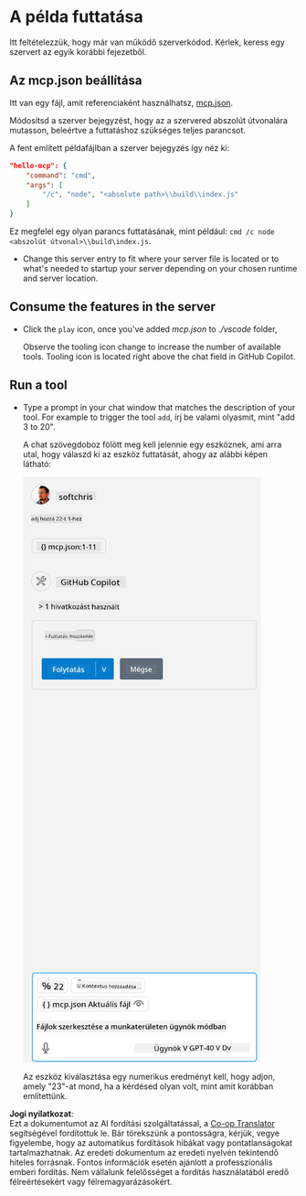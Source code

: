 <!--
CO_OP_TRANSLATOR_METADATA:
{
  "original_hash": "96e08a8c1049dab757deb64cce4ea1e8",
  "translation_date": "2025-05-17T11:23:25+00:00",
  "source_file": "03-GettingStarted/04-vscode/solution/README.md",
  "language_code": "hu"
}
-->
# A példa futtatása

Itt feltételezzük, hogy már van működő szerverkódod. Kérlek, keress egy szervert az egyik korábbi fejezetből.

## Az mcp.json beállítása

Itt van egy fájl, amit referenciaként használhatsz, [mcp.json](../../../../../03-GettingStarted/04-vscode/solution/mcp.json).

Módosítsd a szerver bejegyzést, hogy az a szervered abszolút útvonalára mutasson, beleértve a futtatáshoz szükséges teljes parancsot.

A fent említett példafájlban a szerver bejegyzés így néz ki:

```json
"hello-mcp": {
    "command": "cmd",
    "args": [
        "/c", "node", "<absolute path>\\build\\index.js"
    ]
}
```

Ez megfelel egy olyan parancs futtatásának, mint például: `cmd /c node <abszolút útvonal>\\build\index.js`. 

- Change this server entry to fit where your server file is located or to what's needed to startup your server depending on your chosen runtime and server location.

## Consume the features in the server

- Click the `play` icon, once you've added *mcp.json* to *./vscode* folder, 

    Observe the tooling icon change to increase the number of available tools. Tooling icon is located right above the chat field in GitHub Copilot.

## Run a tool

- Type a prompt in your chat window that matches the description of your tool. For example to trigger the tool `add`, írj be valami olyasmit, mint "add 3 to 20".

    A chat szövegdoboz fölött meg kell jelennie egy eszköznek, ami arra utal, hogy válaszd ki az eszköz futtatását, ahogy az alábbi képen látható:

    ![VS Code jelzi, hogy egy eszközt akar futtatni](../../../../../translated_images/vscode-agent.7f56a5ce3cef334adfe737514a7e8ac9384fa4161dd4df14bd3ddc9cd1a154f4.hu.png)

    Az eszköz kiválasztása egy numerikus eredményt kell, hogy adjon, amely "23"-at mond, ha a kérdésed olyan volt, mint amit korábban említettünk.

**Jogi nyilatkozat**:  
Ezt a dokumentumot az AI fordítási szolgáltatással, a [Co-op Translator](https://github.com/Azure/co-op-translator) segítségével fordítottuk le. Bár törekszünk a pontosságra, kérjük, vegye figyelembe, hogy az automatikus fordítások hibákat vagy pontatlanságokat tartalmazhatnak. Az eredeti dokumentum az eredeti nyelvén tekintendő hiteles forrásnak. Fontos információk esetén ajánlott a professzionális emberi fordítás. Nem vállalunk felelősséget a fordítás használatából eredő félreértésekért vagy félremagyarázásokért.